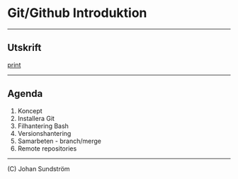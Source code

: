 # Git/Github Introduktion

---

## Utskrift

[print](?print-pdf)

---

## Agenda

1. Koncept
2. Installera Git
3. Filhantering Bash
4. Versionshantering
5. Samarbeten - branch/merge
6. Remote repositories

---

(C) Johan Sundström